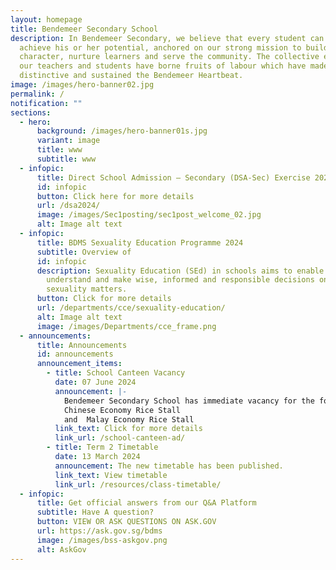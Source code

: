 ```yaml
---
layout: homepage
title: Bendemeer Secondary School
description: In Bendemeer Secondary, we believe that every student can shine and
  achieve his or her potential, anchored on our strong mission to build
  character, nurture learners and serve the community. The collective efforts of
  our teachers and students have borne fruits of labour which have made us
  distinctive and sustained the Bendemeer Heartbeat.
image: /images/hero-banner02.jpg
permalink: /
notification: ""
sections:
  - hero:
      background: /images/hero-banner01s.jpg
      variant: image
      title: www
      subtitle: www
  - infopic:
      title: Direct School Admission – Secondary (DSA-Sec) Exercise 2024
      id: infopic
      button: Click here for more details
      url: /dsa2024/
      image: /images/Sec1posting/sec1post_welcome_02.jpg
      alt: Image alt text
  - infopic:
      title: BDMS Sexuality Education Programme 2024
      subtitle: Overview of
      id: infopic
      description: Sexuality Education (SEd) in schools aims to enable students to
        understand and make wise, informed and responsible decisions on
        sexuality matters.
      button: Click for more details
      url: /departments/cce/sexuality-education/
      alt: Image alt text
      image: /images/Departments/cce_frame.png
  - announcements:
      title: Announcements
      id: announcements
      announcement_items:
        - title: School Canteen Vacancy
          date: 07 June 2024
          announcement: |-
            Bendemeer Secondary School has immediate vacancy for the following:
            Chinese Economy Rice Stall
            and  Malay Economy Rice Stall
          link_text: Click for more details
          link_url: /school-canteen-ad/
        - title: Term 2 Timetable
          date: 13 March 2024
          announcement: The new timetable has been published.
          link_text: View timetable
          link_url: /resources/class-timetable/
  - infopic:
      title: Get official answers from our Q&A Platform
      subtitle: Have A question?
      button: VIEW OR ASK QUESTIONS ON ASK.GOV
      url: https://ask.gov.sg/bdms
      image: /images/bss-askgov.png
      alt: AskGov
---
```

